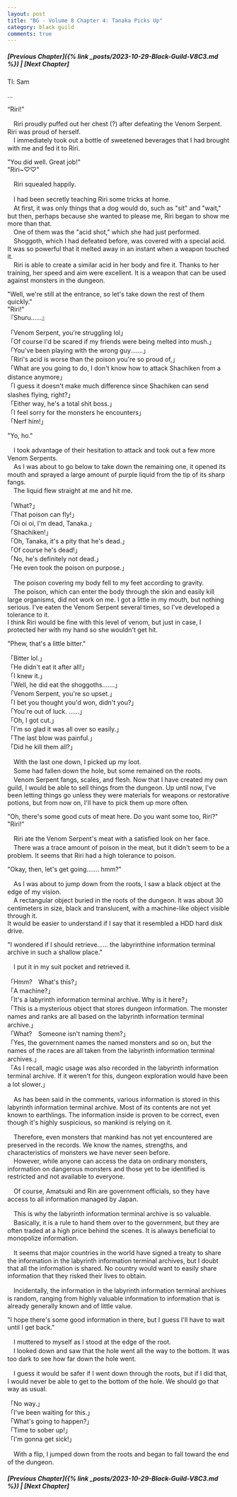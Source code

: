 ```yaml
---
layout: post
title: "BG - Volume 8 Chapter 4: Tanaka Picks Up"
category: black guild
comments: true
---
```


##### [Previous Chapter]({% link _posts/2023-10-29-Black-Guild-V8C3.md %}) \| [Next Chapter]



Tl: Sam

…


“Riri!”

　Riri proudly puffed out her chest (?) after defeating the Venom Serpent. Riri was proud of herself.   
　I immediately took out a bottle of sweetened beverages that I had brought with me and fed it to Riri.

"You did well. Great job!"   
"Riri~♡♡"

　Riri squealed happily.
<!--more-->

　I had been secretly teaching Riri some tricks at home.   
　At first, it was only things that a dog would do, such as "sit" and "wait," but then, perhaps because she wanted to please me, Riri began to show me more than that.   
　One of them was the "acid shot," which she had just performed.   
　Shoggoth, which I had defeated before, was covered with a special acid. It was so powerful that it melted away in an instant when a weapon touched it.   
　Riri is able to create a similar acid in her body and fire it. Thanks to her training, her speed and aim were excellent. It is a weapon that can be used against monsters in the dungeon.

"Well, we're still at the entrance, so let's take down the rest of them quickly."   
"Riri!"   
『Shuru......』

「Venom Serpent, you're struggling lol」   
「Of course I'd be scared if my friends were being melted into mush.」   
「You've been playing with the wrong guy.......」   
「Riri's acid is worse than the poison you're so proud of,」   
「What are you going to do, I don't know how to attack Shachiken from a distance anymore」   
「I guess it doesn't make much difference since Shachiken can send slashes flying, right?」   
「Either way, he's a total shit boss.」   
「I feel sorry for the monsters he encounters」   
「Nerf him!」 

"Yo, ho."

　I took advantage of their hesitation to attack and took out a few more Venom Serpents.   
　As I was about to go below to take down the remaining one, it opened its mouth and sprayed a large amount of purple liquid from the tip of its sharp fangs.   
　The liquid flew straight at me and hit me.

「What?」   
「That poison can fly!」   
「Oi oi oi, I'm dead, Tanaka.」   
「Shachiken!」   
「Oh, Tanaka, it's a pity that he's dead.」   
「Of course he's dead!」   
「No, he's definitely not dead.」   
「He even took the poison on purpose.」

　The poison covering my body fell to my feet according to gravity.   
　The poison, which can enter the body through the skin and easily kill large organisms, did not work on me. I got a little in my mouth, but nothing serious. I've eaten the Venom Serpent several times, so I've developed a tolerance to it.   
I think Riri would be fine with this level of venom, but just in case, I protected her with my hand so she wouldn't get hit.

"Phew, that's a little bitter."

「Bitter lol.」   
「He didn't eat it after all!」   
「I knew it.」   
「Well, he did eat the shoggoths.......」   
「Venom Serpent, you're so upset.」   
「I bet you thought you'd won, didn't you?」   
「You're out of luck. ......」   
「Oh, I got cut.」   
「I'm so glad it was all over so easily.」   
「The last blow was painful.」   
「Did he kill them all?」

　With the last one down, I picked up my loot.   
　Some had fallen down the hole, but some remained on the roots.   
　Venom Serpent fangs, scales, and flesh. Now that I have created my own guild, I would be able to sell things from the dungeon. Up until now, I've been letting things go unless they were materials for weapons or restorative potions, but from now on, I'll have to pick them up more often.

"Oh, there's some good cuts of meat here. Do you want some too, Riri?"   
"Riri!"

　Riri ate the Venom Serpent's meat with a satisfied look on her face.   
　There was a trace amount of poison in the meat, but it didn't seem to be a problem. It seems that Riri had a high tolerance to poison.

"Okay, then, let's get going....... hmm?"

　As I was about to jump down from the roots, I saw a black object at the edge of my vision.   
　A rectangular object buried in the roots of the dungeon. It was about 30 centimeters in size, black and translucent, with a machine-like object visible through it.   
It would be easier to understand if I say that it resembled a HDD hard disk drive.

"I wondered if I should retrieve...... the labyrinthine information terminal archive in such a shallow place."

　I put it in my suit pocket and retrieved it.

「Hmm?　What's this?」   
「A machine?」   
「It's a labyrinth information terminal archive. Why is it here?」   
「This is a mysterious object that stores dungeon information. The monster names and ranks are all based on the labyrinth information terminal archive.」   
「What?　Someone isn't naming them?」   
「Yes, the government names the named monsters and so on, but the names of the races are all taken from the labyrinth information terminal archives.」   
「As I recall, magic usage was also recorded in the labyrinth information terminal archive. If it weren't for this, dungeon exploration would have been a lot slower.」

  <div data-nat="424166"></div>

　As has been said in the comments, various information is stored in this labyrinth information terminal archive. Most of its contents are not yet known to earthlings. The information inside is proven to be correct, even though it's highly suspicious, so mankind is relying on it.

　Therefore, even monsters that mankind has not yet encountered are preserved in the records. We know the names, strengths, and characteristics of monsters we have never seen before.   
　However, while anyone can access the data on ordinary monsters, information on dangerous monsters and those yet to be identified is restricted and not available to everyone.

　Of course, Amatsuki and Rin are government officials, so they have access to all information managed by Japan.

　This is why the labyrinth information terminal archive is so valuable.   
　Basically, it is a rule to hand them over to the government, but they are often traded at a high price behind the scenes. It is always beneficial to monopolize information.

　It seems that major countries in the world have signed a treaty to share the information in the labyrinth information terminal archives, but I doubt that all the information is shared. No country would want to easily share information that they risked their lives to obtain.

　Incidentally, the information in the labyrinth information terminal archives is random, ranging from highly valuable information to information that is already generally known and of little value.

"I hope there's some good information in there, but I guess I'll have to wait until I get back."

　I muttered to myself as I stood at the edge of the root.   
　I looked down and saw that the hole went all the way to the bottom. It was too dark to see how far down the hole went.

　I guess it would be safer if I went down through the roots, but if I did that, I would never be able to get to the bottom of the hole. We should go that way as usual.

「No way.」   
「I've been waiting for this.」   
「What's going to happen?」   
「Time to sober up!」   
「I'm gonna get sick!」

　With a flip, I jumped down from the roots and began to fall toward the end of the dungeon.



##### [Previous Chapter]({% link _posts/2023-10-29-Black-Guild-V8C3.md %}) \| [Next Chapter]

